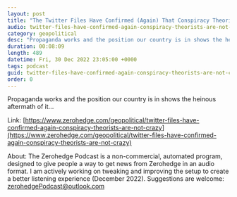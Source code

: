 ```yaml
---
layout: post
title: "The Twitter Files Have Confirmed (Again) That Conspiracy Theorists Are Not Crazy"
audio: twitter-files-have-confirmed-again-conspiracy-theorists-are-not-crazy-6
category: geopolitical
desc: "Propaganda works and the position our country is in shows the heinous aftermath of it..."
duration: 00:08:09
length: 489
datetime: Fri, 30 Dec 2022 23:05:00 +0000
tags: podcast
guid: twitter-files-have-confirmed-again-conspiracy-theorists-are-not-crazy-0
order: 0
---
```

Propaganda works and the position our country is in shows the heinous aftermath of it...

Link: [https://www.zerohedge.com/geopolitical/twitter-files-have-confirmed-again-conspiracy-theorists-are-not-crazy](https://www.zerohedge.com/geopolitical/twitter-files-have-confirmed-again-conspiracy-theorists-are-not-crazy)

About: The Zerohedge Podcast is a non-commercial, automated program, designed to give people a way to get news from Zerohedge in an audio format.  I am actively working on tweaking and improving the setup to create a better listening experience (December 2022).  Suggestions are welcome: [zerohedgePodcast@outlook.com](mailto:zerohedgePodcast@outlook.com)